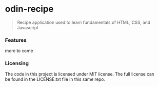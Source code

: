 # odin-recipe
> Recipe application used to learn fundamentals of HTML, CSS, and Javascript

### Features
<p> more to come </p>

### Licensing
The code in this project is licensed under MIT license. The full license can be found in the LICENSE.txt file in this same repo.